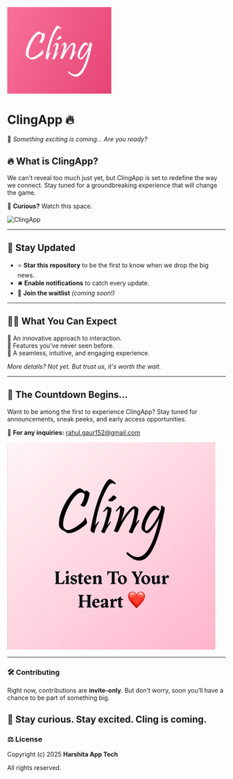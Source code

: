 <img src="ClingLogo.png" alt="Home page" width="240"/>

# ClingApp 🔥

🚀 *Something exciting is coming... Are you ready?*  

## 🔥 What is ClingApp?  
We can't reveal too much just yet, but ClingApp is set to redefine the way we connect. Stay tuned for a groundbreaking experience that will change the game. 

📢 **Curious?** Watch this space.

<p align="left"> 
  <img src="https://komarev.com/ghpvc/?username=HarshitaAppTech&repo=ClingApp&label=Views&color=green&style=for-the-badge" alt="ClingApp" /> 
</p>

---

## 👀 Stay Updated  
- ⭐ **Star this repository** to be the first to know when we drop the big news.  
- 🛎 **Enable notifications** to catch every update.  
- 💌 **Join the waitlist** *(coming soon!)*  

---

## 🕵️‍♂️ What You Can Expect  
🔸 An innovative approach to interaction.  
🔸 Features you've never seen before.  
🔸 A seamless, intuitive, and engaging experience.  

*More details? Not yet. But trust us, it's worth the wait.*  

---

## 🤫 The Countdown Begins...  
Want to be among the first to experience ClingApp? Stay tuned for announcements, sneak peeks, and early access opportunities.  

📧 **For any inquiries:** [rahul.gaur152@gmail.com](mailto:rahul.gaur152@gmail.com)  

<img src="ClingLogoFull.png" alt="Home page" width="480"/>

---

### 🛠 Contributing  
Right now, contributions are **invite-only**. But don’t worry, soon you’ll have a chance to be part of something big.  

🚀 **Stay curious. Stay excited. Cling is coming.**  
---

### ⚖️ License

Copyright (c) 2025 **Harshita App Tech**

All rights reserved.
